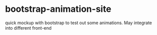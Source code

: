 # bootstrap-animation-site
quick mockup with bootstrap to test out some animations. May integrate into different front-end
